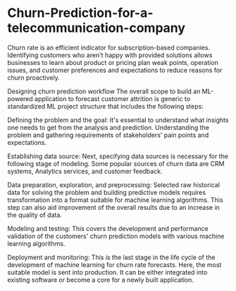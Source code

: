 # Churn-Prediction-for-a-telecommunication-company

Churn rate is an efficient indicator for subscription-based companies. Identifying customers who aren't happy with provided solutions allows businesses to learn about product or pricing plan weak points, operation issues, and customer preferences and expectations to reduce reasons for churn proactively.

Designing churn prediction workflow The overall scope to build an ML-powered application to forecast customer attrition is generic to standardized ML project structure that includes the following steps:

Defining the problem and the goal: It's essential to understand what insights one needs to get from the analysis and prediction. Understanding the problem and gathering requirements of stakeholders' pain points and expectations.

Establishing data source: Next, specifying data sources is necessary for the following stage of modeling. Some popular sources of churn data are CRM systems, Analytics services, and customer feedback.

Data preparation, exploration, and preprocessing: Selected raw historical data for solving the problem and building predictive models requires transformation into a format suitable for machine learning algorithms. This step can also aid improvement of the overall results due to an increase in the quality of data.

Modeling and testing: This covers the development and performance validation of the customers' churn prediction models with various machine learning algorithms.

Deployment and monitoring: This is the last stage in the life cycle of the development of machine learning for churn rate forecasts. Here, the most suitable model is sent into production. It can be either integrated into existing software or become a core for a newly built application.
